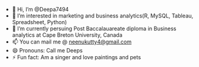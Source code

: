 - 👋 Hi, I’m @Deepa7494
- 👀 I’m interested in marketing and business analytics(R, MySQL, Tableau, Spreadsheet, Python)
- 🌱 I’m currently persuing Post Baccalauareate diploma in Business analytics at Cape Breton University, Canada
- 📫 You can mail me @ neenukutty4@gmail.com
- 😄 Pronouns: Call me Deeps
- ⚡ Fun fact: Am a singer and love paintings and pets

